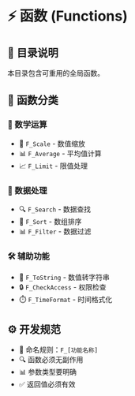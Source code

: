 # ⚡ 函数 (Functions)

<div align="center">
<!-- ...language switcher... -->
</div>

## 📑 目录说明
本目录包含可重用的全局函数。

## 🔨 函数分类
### 📐 数学运算
- 🔢 `F_Scale` - 数值缩放
- 📊 `F_Average` - 平均值计算
- 📈 `F_Limit` - 限值处理

### 🔄 数据处理
- 🔍 `F_Search` - 数据查找
- 🔀 `F_Sort` - 数组排序
- 📊 `F_Filter` - 数据过滤

### 🛠️ 辅助功能
- 📝 `F_ToString` - 数值转字符串
- 🔒 `F_CheckAccess` - 权限检查
- ⏱️ `F_TimeFormat` - 时间格式化

## ⚙️ 开发规范
- 📌 命名规则：`F_[功能名称]`
- 🔍 函数必须无副作用
- 📊 参数类型要明确
- ✅ 返回值必须有效